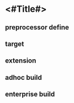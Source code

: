 #  <#Title#>

## preprocessor define

## target 

## extension 


## adhoc build

## enterprise build



